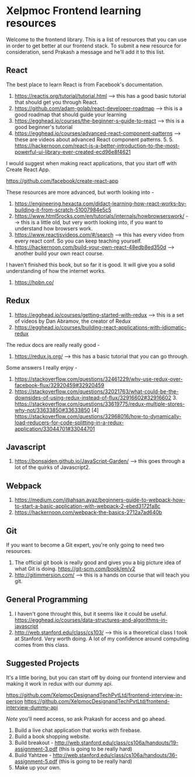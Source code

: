 # Xelpmoc Frontend learning resources

Welcome to the frontend library. This is a list of resources that you can use in order to get better at our frontend stack.
To submit a new resource for consideration, send Prakash a message and he'll add it to this list.

## React

The best place to learn React is from Facebook's documentation.

1. https://reactjs.org/tutorial/tutorial.html --> this has a good basic tutorial that should get you through React.
2. https://github.com/adam-golab/react-developer-roadmap --> this is a good roadmap that should guide your learning
3. https://egghead.io/courses/the-beginner-s-guide-to-react --> this is a good beginner's tutorial
4. https://egghead.io/courses/advanced-react-component-patterns --> these are videos about advanced React component patterns. 5. 5. https://hackernoon.com/react-js-a-better-introduction-to-the-most-powerful-ui-library-ever-created-ecd96e8f4621

I would suggest when making react applications, that you start off with Create React App.

https://github.com/facebook/create-react-app

These resources are more advanced, but worth looking into -

1. https://engineering.hexacta.com/didact-learning-how-react-works-by-building-it-from-scratch-51007984e5c5
2. https://www.html5rocks.com/en/tutorials/internals/howbrowserswork/ --> this is a little old, but very worth looking into, if you want to understand how browsers work.
3. https://www.reactjsvideos.com/#/search --> this has every video from every react conf. So you can keep teaching yourself.
4. https://hackernoon.com/build-your-own-react-48edb8ed350d --> another build your own react course.

I haven't finished this book, but so far it is good. It will give you a solid understanding of how the internet works.

1. https://hpbn.co/

## Redux

1. https://egghead.io/courses/getting-started-with-redux --> this is a set of videos by Dan Abramov, the creator of Redux
2. https://egghead.io/courses/building-react-applications-with-idiomatic-redux

The redux docs are really really good -

1. https://redux.js.org/ --> this has a basic tutorial that you can go through.

Some answers I really enjoy -

1. https://stackoverflow.com/questions/32461229/why-use-redux-over-facebook-flux/32920459#32920459
2. https://stackoverflow.com/questions/32021763/what-could-be-the-downsides-of-using-redux-instead-of-flux/32916602#32916602
   3. https://stackoverflow.com/questions/33619775/redux-multiple-stores-why-not/33633850#33633850
      [4] https://stackoverflow.com/questions/32968016/how-to-dynamically-load-reducers-for-code-splitting-in-a-redux-application/33044701#33044701

## Javascript

1. https://bonsaiden.github.io/JavaScript-Garden/ --> this goes through a lot of the quirks of Javascript2.

## Webpack

1. https://medium.com/@ahsan.ayaz/beginners-guide-to-webpack-how-to-start-a-basic-application-with-webpack-2-ebed3172fa8c
2. https://hackernoon.com/webpack-the-basics-2712a7ad640b

## Git

If you want to become a Git expert, you're only going to need two resources.

1. The official git book is really good and gives you a big picture idea of what Git is doing. https://git-scm.com/book/en/v2
2. http://gitimmersion.com/ --> this is a hands on course that will teach you git.

## General Programming

1. I haven't gone throught this, but it seems like it could be useful. https://egghead.io/courses/data-structures-and-algorithms-in-javascript
2. http://web.stanford.edu/class/cs103/ --> this is a theoretical class I took at Stanford. Very worth doing. A lot of my confidence around computing comes from this class.

## Suggested Projects

It's a little boring, but you can start off by doing our frontend interview and making it work in redux with our dummy api.

https://github.com/XelpmocDesignandTechPvtLtd/frontend-interview-in-person
https://github.com/XelpmocDesignandTechPvtLtd/frontend-interview-dummy-api

_Note_ you'll need access, so ask Prakash for access and go ahead.

1. Build a live chat application that works with firebase.
2. Build a book shopping website.
3. Build breakout - http://web.stanford.edu/class/cs106a/handouts/19-assignment-3.pdf (this is going to be really hard)
4. Build Yahtzee - http://web.stanford.edu/class/cs106a/handouts/36-assignment-5.pdf (this is going to be really hard)
5. Make up your own.
